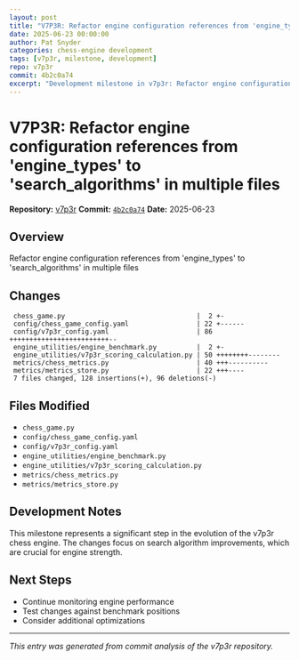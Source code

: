 ```yaml
---
layout: post
title: "V7P3R: Refactor engine configuration references from 'engine_types' to 'search_algorithms' in multiple files"
date: 2025-06-23 00:00:00 
author: Pat Snyder
categories: chess-engine development
tags: [v7p3r, milestone, development]
repo: v7p3r
commit: 4b2c0a74
excerpt: "Development milestone in v7p3r: Refactor engine configuration references from 'engine_types' to 'search_algorithms' in multiple files"
---
```


# V7P3R: Refactor engine configuration references from 'engine_types' to 'search_algorithms' in multiple files

**Repository:** [v7p3r](https://github.com/pssnyder/v7p3r)
**Commit:** [`4b2c0a74`](https://github.com/pssnyder/v7p3r/commit/4b2c0a74c078dc31f99eaec1ef666a6e5f66b21d)
**Date:** 2025-06-23

## Overview

Refactor engine configuration references from 'engine_types' to 'search_algorithms' in multiple files

## Changes

```
 chess_game.py                                 |  2 +-
 config/chess_game_config.yaml                 | 22 +------
 config/v7p3r_config.yaml                      | 86 +++++++++++++++++++++++++--
 engine_utilities/engine_benchmark.py          |  2 +-
 engine_utilities/v7p3r_scoring_calculation.py | 50 ++++++++--------
 metrics/chess_metrics.py                      | 40 +++----------
 metrics/metrics_store.py                      | 22 +++----
 7 files changed, 128 insertions(+), 96 deletions(-)
```

## Files Modified

- `chess_game.py`
- `config/chess_game_config.yaml`
- `config/v7p3r_config.yaml`
- `engine_utilities/engine_benchmark.py`
- `engine_utilities/v7p3r_scoring_calculation.py`
- `metrics/chess_metrics.py`
- `metrics/metrics_store.py`

## Development Notes

This milestone represents a significant step in the evolution of the v7p3r chess engine. The changes focus on search algorithm improvements, which are crucial for engine strength.

## Next Steps

- Continue monitoring engine performance
- Test changes against benchmark positions
- Consider additional optimizations

---

*This entry was generated from commit analysis of the v7p3r repository.*

